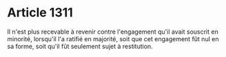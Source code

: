 # Article 1311

Il n'est plus recevable à revenir contre l'engagement qu'il avait souscrit en minorité, lorsqu'il l'a ratifié en majorité, soit que cet engagement fût nul en sa forme, soit qu'il fût seulement sujet à restitution.